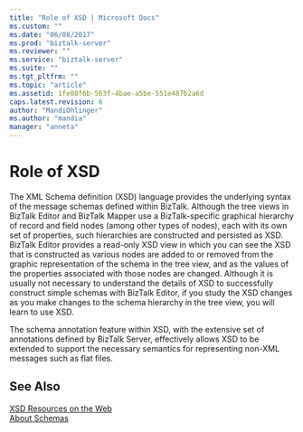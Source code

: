 ```yaml
---
title: "Role of XSD | Microsoft Docs"
ms.custom: ""
ms.date: "06/08/2017"
ms.prod: "biztalk-server"
ms.reviewer: ""
ms.service: "biztalk-server"
ms.suite: ""
ms.tgt_pltfrm: ""
ms.topic: "article"
ms.assetid: 1fe08f6b-563f-4bae-a5be-551e487b2a6d
caps.latest.revision: 6
author: "MandiOhlinger"
ms.author: "mandia"
manager: "anneta"
---
```

# Role of XSD
The XML Schema definition (XSD) language provides the underlying syntax of the message schemas defined within BizTalk. Although the tree views in BizTalk Editor and BizTalk Mapper use a BizTalk-specific graphical hierarchy of record and field nodes (among other types of nodes), each with its own set of properties, such hierarchies are constructed and persisted as XSD. BizTalk Editor provides a read-only XSD view in which you can see the XSD that is constructed as various nodes are added to or removed from the graphic representation of the schema in the tree view, and as the values of the properties associated with those nodes are changed. Although it is usually not necessary to understand the details of XSD to successfully construct simple schemas with BizTalk Editor, if you study the XSD changes as you make changes to the schema hierarchy in the tree view, you will learn to use XSD.  
  
 The schema annotation feature within XSD, with the extensive set of annotations defined by BizTalk Server, effectively allows XSD to be extended to support the necessary semantics for representing non-XML messages such as flat files.  
  
## See Also  
 [XSD Resources on the Web](../core/xsd-resources-on-the-web.md)   
 [About Schemas](../core/about-schemas.md)
